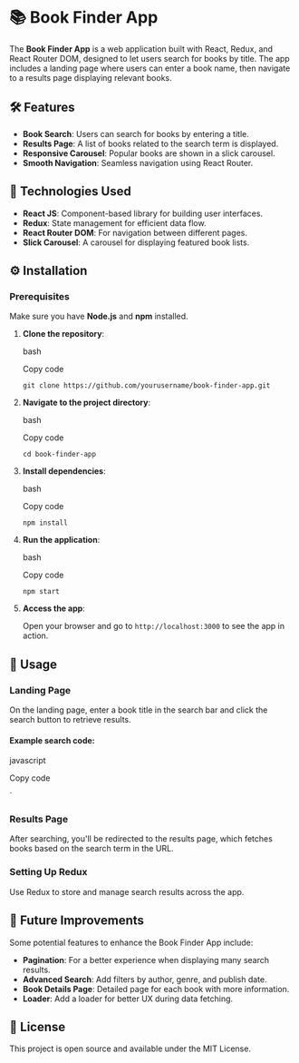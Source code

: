 📚 Book Finder App
==================

The **Book Finder App** is a web application built with React, Redux, and React Router DOM, designed to let users search for books by title. The app includes a landing page where users can enter a book name, then navigate to a results page displaying relevant books.

🛠️ Features
------------

-   **Book Search**: Users can search for books by entering a title.
-   **Results Page**: A list of books related to the search term is displayed.
-   **Responsive Carousel**: Popular books are shown in a slick carousel.
-   **Smooth Navigation**: Seamless navigation using React Router.

🚀 Technologies Used
--------------------

-   **React JS**: Component-based library for building user interfaces.
-   **Redux**: State management for efficient data flow.
-   **React Router DOM**: For navigation between different pages.
-   **Slick Carousel**: A carousel for displaying featured book lists.

⚙️ Installation
---------------

### Prerequisites

Make sure you have **Node.js** and **npm** installed.

1.  **Clone the repository**:

    bash

    Copy code

    `git clone https://github.com/yourusername/book-finder-app.git`

2.  **Navigate to the project directory**:

    bash

    Copy code

    `cd book-finder-app`

3.  **Install dependencies**:

    bash

    Copy code

    `npm install`

4.  **Run the application**:

    bash

    Copy code

    `npm start`

5.  **Access the app**:

    Open your browser and go to `http://localhost:3000` to see the app in action.

📖 Usage
--------

### Landing Page

On the landing page, enter a book title in the search bar and click the search button to retrieve results.

#### Example search code:

javascript

Copy code

`

### Results Page

After searching, you'll be redirected to the results page, which fetches books based on the search term in the URL.


### Setting Up Redux

Use Redux to store and manage search results across the app.


🧩 Future Improvements
----------------------

Some potential features to enhance the Book Finder App include:

-   **Pagination**: For a better experience when displaying many search results.
-   **Advanced Search**: Add filters by author, genre, and publish date.
-   **Book Details Page**: Detailed page for each book with more information.
-   **Loader**: Add a loader for better UX during data fetching.

📝 License
----------

This project is open source and available under the MIT License.

